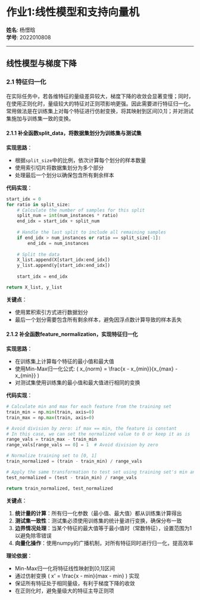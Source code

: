 # 作业1:线性模型和支持向量机

**姓名**: 杨憬晗  
**学号**: 2022010808

---

## 线性模型与梯度下降

### 2.1 特征归一化

在实际任务中，若各维特征的量级差异较大，梯度下降的收敛会显著变慢；同时，在使用正则化时，量级较大的特征对正则项影响更强。因此需要进行特征归一化。常用做法是在训练集上对每个特征进行仿射变换，将其映射到区间[0,1]；并对测试集施加与训练集一致的变换。

#### 2.1.1 补全函数split_data，将数据集划分为训练集与测试集

**实现思路**：
- 根据`split_size`中的比例，依次计算每个划分的样本数量
- 使用索引切片将数据集划分为多个部分
- 处理最后一个划分以确保包含所有剩余样本

**代码实现**：
```python
start_idx = 0
for ratio in split_size:
    # Calculate the number of samples for this split
    split_num = int(num_instances * ratio)
    end_idx = start_idx + split_num
    
    # Handle the last split to include all remaining samples
    if end_idx > num_instances or ratio == split_size[-1]:
        end_idx = num_instances
    
    # Split the data
    X_list.append(X[start_idx:end_idx])
    y_list.append(y[start_idx:end_idx])
    
    start_idx = end_idx

return X_list, y_list
```

**关键点**：
- 使用累积索引方式进行数据划分
- 最后一个划分需要包含所有剩余样本，避免因浮点数计算导致的样本丢失

#### 2.1.2 补全函数feature_normalization，实现特征归一化

**实现思路**：
- 在训练集上计算每个特征的最小值和最大值
- 使用Min-Max归一化公式: \( x_{norm} = \frac{x - x_{min}}{x_{max} - x_{min}} \)
- 对测试集使用训练集的最小值和最大值进行相同的变换

**代码实现**：
```python
# Calculate min and max for each feature from the training set
train_min = np.min(train, axis=0)
train_max = np.max(train, axis=0)

# Avoid division by zero: if max == min, the feature is constant
# In this case, we can set the normalized value to 0 or keep it as is
range_vals = train_max - train_min
range_vals[range_vals == 0] = 1  # Avoid division by zero

# Normalize training set to [0, 1]
train_normalized = (train - train_min) / range_vals

# Apply the same transformation to test set using training set's min and max
test_normalized = (test - train_min) / range_vals

return train_normalized, test_normalized
```

**关键点**：
1. **统计量的计算**：所有归一化参数（最小值、最大值）都从训练集计算得出
2. **测试集一致性**：测试集必须使用训练集的统计量进行变换，确保分布一致
3. **边界情况处理**：当某个特征的最大值等于最小值时（常数特征），设置范围为1以避免除零错误
4. **向量化操作**：使用numpy的广播机制，对所有特征同时进行归一化，提高效率

**理论依据**：
- Min-Max归一化将特征线性映射到[0,1]区间
- 通过仿射变换 \( x' = \frac{x - min}{max - min} \) 实现
- 保证所有特征处于相同量级，有利于梯度下降的收敛
- 在正则化时，避免量级大的特征主导正则项

